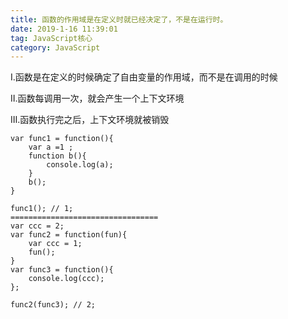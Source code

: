 ```yaml
---
title: 函数的作用域是在定义时就已经决定了，不是在运行时。
date: 2019-1-16 11:39:01
tag: JavaScript核心
category: JavaScript
---
```

Ⅰ.函数是在定义的时候确定了自由变量的作用域，而不是在调用的时候

Ⅱ.函数每调用一次，就会产生一个上下文环境

Ⅲ.函数执行完之后，上下文环境就被销毁

```
var func1 = function(){
	var a =1 ;
	function b(){
		console.log(a);
	}
	b();
}

func1(); // 1;
=================================
var ccc = 2;
var func2 = function(fun){
	var ccc = 1;
	fun();
}
var func3 = function(){
	console.log(ccc);
};

func2(func3); // 2;
```